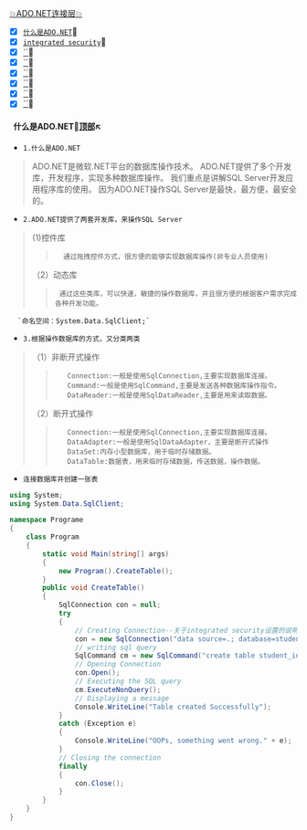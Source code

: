 <a  id="top" href="#top">:collision:ADO.NET连接层:collision: </a>


- [x] <a href="#01">`什么是ADO.NET`</a>:sunflower:
- [x] <a href="https://github.com/swordboyASS/Rear-end-Learing/blob/master/CSharp/%E6%96%87%E4%BB%B6/Integrated%20Security%3DSSPI%EF%BC%8Cture%EF%BC%8Cfalse%E7%9A%84%E8%AF%B4%E6%98%8E.md">`integrated security`<a>:sunflower:
- [x] <a href="#03">``</a>:sunflower:
- [x] <a href="#04">``</a>:sunflower:
- [x] <a href="#05">``</a>:sunflower:
- [x] <a href="#06">``</a>:sunflower:
- [x] <a href="#07">``</a>:sunflower:
- [x] <a href="#08">``</a>:sunflower:

#### &nbsp;&nbsp;<a id="01">什么是ADO.NET</a>:flags:<a href="#top">顶部</a>:arrow_upper_left:
* `1.什么是ADO.NET`
>   ADO.NET是微软.NET平台的数据库操作技术。
>   ADO.NET提供了多个开发库，开发程序，实现多种数据库操作。
>   我们重点是讲解SQL Server开发应用程序库的使用。
>   因为ADO.NET操作SQL Server是最快，最方便，最安全的。
* `2.ADO.NET提供了两套开发库，来操作SQL Server`
>   (1)控件库
>>       通过拖拽控件方式，很方便的能够实现数据库操作(非专业人员使用)
>  （2）动态库
>>      通过这些类库，可以快速，敏捷的操作数据库，并且很方便的根据客户需求完成各种开发功能。
      `命名空间：System.Data.SqlClient;`
* `3.根据操作数据库的方式，又分类两类`
>   （1）非断开式操作
>>        Connection:一般是使用SqlConnection,主要实现数据库连接。
>>        Command:一般是使用SqlCommand,主要是发送各种数据库操作指令。
>>        DataReader:一般是使用SqlDataReader,主要是用来读取数据。
>   （2）断开式操作
>>        Connection:一般是使用SqlConnection,主要实现数据库连接。
>>        DataAdapter:一般是使用SqlDataAdapter，主要是断开式操作
>>        DataSet:内存小型数据库，用于临时存储数据。
>>        DataTable:数据表，用来临时存储数据，传送数据，操作数据。

* `连接数据库并创建一张表`
```csharp
using System;
using System.Data.SqlClient;

namespace Programe
{
    class Program
    {
        static void Main(string[] args)
        {
            new Program().CreateTable();
        }
        public void CreateTable()
        {
            SqlConnection con = null;
            try
            {
                // Creating Connection--关于integrated security设置的说明再相同目录下我有说明。  
                con = new SqlConnection("data source=.; database=student; integrated security=SSPI");
                // writing sql query  
                SqlCommand cm = new SqlCommand("create table student_info(id int not null,name varchar(100), email varchar(50), join_date date)", con);  
                // Opening Connection  
                con.Open();
                // Executing the SQL query  
                cm.ExecuteNonQuery();
                // Displaying a message  
                Console.WriteLine("Table created Successfully");
            }
            catch (Exception e)
            {
                Console.WriteLine("OOPs, something went wrong." + e);
            }
            // Closing the connection  
            finally
            {
                con.Close();
            }
        }
    }
}
```


      


